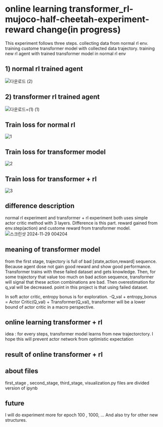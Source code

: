 # online learning transformer_rl-mujoco-half-cheetah-experiment-reward change(in progress)
This experiment follows three steps. collecting data from normal rl env. training custome transformer model with collected data trajectory. training new rl agent with trained transformer model in normal rl env

## 1) normal rl trained agent ##
![다운로드 (2)](https://github.com/user-attachments/assets/6383787a-06f0-4bf6-9d9b-6324c7b81b18)

## 2) transformer rl trained agent ##
![다운로드+(1) (1)](https://github.com/user-attachments/assets/a43c7212-a264-4c9f-a064-86606773bf5e)


## Train loss for normal rl ##
![1](https://github.com/user-attachments/assets/6b3e29f0-c8f8-435d-b80f-76a694af885b)

## Train loss for transformer model ##
![2](https://github.com/user-attachments/assets/822b1901-2048-4745-998d-fef3138ecbbc)

## Train loss for transformer + rl ##
![3](https://github.com/user-attachments/assets/e1753690-c8a8-4ce2-9542-76717a7b386c)


## difference description ##

normal rl experiment and transformer + rl experiment both uses simple actor critic method with 3 layers.
Difference is this part. reward gained from env.step(action) and custome reward from transformer model.
![스크린샷 2024-11-29 004204](https://github.com/user-attachments/assets/29359311-49be-4187-9567-a351200b5d2c)

## meaning of transformer model ##
from the first stage, trajectory is full of bad [state,action,reward] sequence. Because agent dose not gain good reward and show good performance.
Transformer trains with these failed dataset and gets knowledge. Then, for some trajectory that value too much on bad action sequence, transformer will signal that
these action combinations are bad. Then overestimation for q_val will be decreased. point in this project is that using failed dataset.

In soft actor critic, entropy bonus is for exploration. -Q_val + entropy_bonus = Actor Critic(Q_val) + Transformer(Q_val), transformer will be a lower bound of actor critic in a macro perspective.

## online learning transformer + rl ##
idea : for every steps, transformer model learns from new trajectorctory.
I hope this will prevent actor network from optimistic expectation

## result of online transformer + rl

## about files ##
first_stage , second_stage, third_stage, visualization.py files are divided version of ipynb

## future ##
I will do experiment more for epoch 100 , 1000, ... And also try for other new structures.




